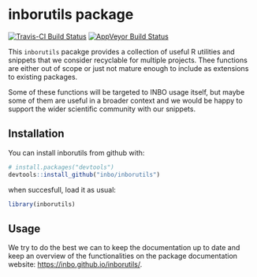 # inborutils package

[![Travis-CI Build Status](https://travis-ci.org/inbo/inborutils.svg?branch=master)](https://travis-ci.org/inbo/inborutils) [![AppVeyor Build Status](https://ci.appveyor.com/api/projects/status/github/stijnvanhoey/inborutils?branch=master&svg=true)](https://ci.appveyor.com/project/stijnvanhoey/inborutils)

This `inborutils` pacakge provides a collection of useful R utilities and snippets that we consider recyclable for multiple projects. Thee functions are either out of scope or just not mature enough to include as extensions to existing packages. 

Some of these functions will be targeted to INBO usage itself, but maybe some of them are useful in a broader context and we would be happy to support the wider scientific community with our snippets. 

## Installation

You can install inborutils from github with:

```r
# install.packages("devtools")
devtools::install_github("inbo/inborutils")
```

when succesfull, load it as usual:

```r
library(inborutils)
```

## Usage

We try to do the best we can to keep the documentation up to date and keep an overview of the functionalities on the package documentation website: https://inbo.github.io/inborutils/. 

